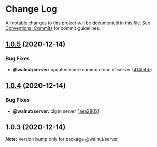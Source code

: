 # Change Log

All notable changes to this project will be documented in this file.
See [Conventional Commits](https://conventionalcommits.org) for commit guidelines.

## [1.0.5](https://github.com/lucabecci/lerna-test/compare/v1.0.4...v1.0.5) (2020-12-14)


### Bug Fixes

* **@walnut/server:** updated name common func  of server ([414febb](https://github.com/lucabecci/lerna-test/commit/414febb4a03be75189a35745740e42f0e8b07577))





## [1.0.4](https://github.com/lucabecci/lerna-test/compare/v1.0.3...v1.0.4) (2020-12-14)


### Bug Fixes

* **@walnut/server:** clg in server ([aea2802](https://github.com/lucabecci/lerna-test/commit/aea28028415c80515d9a63ade3a3a5f9f4728cc3))





## 1.0.3 (2020-12-14)

**Note:** Version bump only for package @walnut/server
